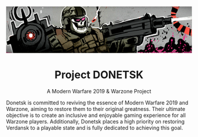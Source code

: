 <p align="center"> <img src="https://raw.githubusercontent.com/ProjectDonetsk/.github/main/assets/main.gif" alt="Header"> </p>
<h1 align="center">Project DONETSK</h1>
<p align="center">A Modern Warfare 2019 & Warzone Project</p>
<p align="left">Donetsk is committed to reviving the essence of Modern Warfare 2019 and Warzone, aiming to restore them to their original greatness. Their ultimate objective is to create an inclusive and enjoyable gaming experience for all Warzone players. Additionally, Donetsk places a high priority on restoring Verdansk to a playable state and is fully dedicated to achieving this goal.</p>
